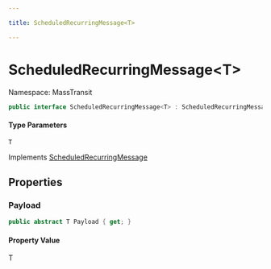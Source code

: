 ```yaml
---

title: ScheduledRecurringMessage<T>

---
```


# ScheduledRecurringMessage\<T\>

Namespace: MassTransit

```csharp
public interface ScheduledRecurringMessage<T> : ScheduledRecurringMessage
```

#### Type Parameters

`T`<br/>

Implements [ScheduledRecurringMessage](../masstransit/scheduledrecurringmessage)

## Properties

### **Payload**

```csharp
public abstract T Payload { get; }
```

#### Property Value

T<br/>
